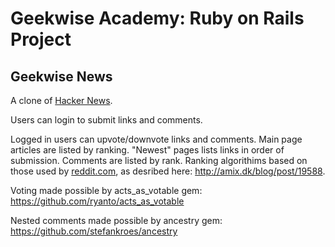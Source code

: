 Geekwise Academy: Ruby on Rails Project
========================================

Geekwise News
-----------------------------------------

A clone of [Hacker News](https://news.ycombinator.com/news).

Users can login to submit links and comments.

Logged in users can upvote/downvote links and comments. Main page articles are listed by ranking. "Newest" pages lists links in order of submission. Comments are listed by rank. Ranking algorithims based on those used by [reddit.com](http://www.reddit.com), as desribed here: http://amix.dk/blog/post/19588.

Voting made possible by acts_as_votable gem: https://github.com/ryanto/acts_as_votable

Nested comments made possible by ancestry gem: https://github.com/stefankroes/ancestry


